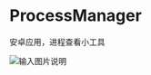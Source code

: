 ﻿# ProcessManager
安卓应用，进程查看小工具


![输入图片说明](https://gitee.com/scimence/ProcessManager/raw/master/files/1.png "在这里输入图片标题")
